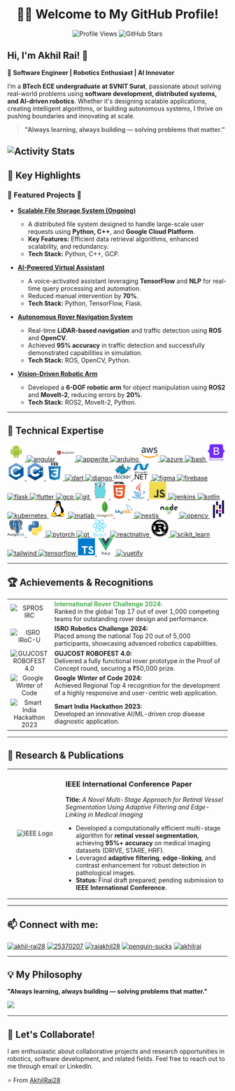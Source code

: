 <h1 align="center">👨‍💻 Welcome to My GitHub Profile!  
</h1>
<p align="center">
  <img src="https://komarev.com/ghpvc/?username=AkhilRai28&style=flat-square&color=blue" alt="Profile Views" />
  <img src="https://img.shields.io/github/stars/AkhilRai28?style=flat-square" alt="GitHub Stars" />
</p>

## Hi, I'm Akhil Rai! 👋  
🚀 **Software Engineer | Robotics Enthusiast | AI Innovator**  

I’m a **BTech ECE undergraduate at SVNIT Surat**, passionate about solving real-world problems using **software development, distributed systems, and AI-driven robotics**. Whether it's designing scalable applications, creating intelligent algorithms, or building autonomous systems, I thrive on pushing boundaries and innovating at scale.  

> **"Always learning, always building — solving problems that matter."**

![Activity Stats](https://github-profile-summary-cards.vercel.app/api/cards/profile-details?username=AkhilRai28&theme=radical)  
---

## 🔑 Key Highlights  

### 🌟 Featured Projects 🚀  
- **[Scalable File Storage System (Ongoing)](https://github.com/AkhilRai28/File-Storage-System)**  
  - A distributed file system designed to handle large-scale user requests using **Python, C++**, and **Google Cloud Platform**.  
  - **Key Features:** Efficient data retrieval algorithms, enhanced scalability, and redundancy.  
  - **Tech Stack:** Python, C++, GCP.  

- **[AI-Powered Virtual Assistant](https://github.com/AkhilRai28/Virtual-Assistant)**  
  - A voice-activated assistant leveraging **TensorFlow** and **NLP** for real-time query processing and automation.  
  - Reduced manual intervention by **70%**.  
  - **Tech Stack:** Python, TensorFlow, Flask.  

- **[Autonomous Rover Navigation System](https://github.com/AkhilRai28/Mars-Rover)**  
  - Real-time **LiDAR-based navigation** and traffic detection using **ROS** and **OpenCV**.  
  - Achieved **95% accuracy** in traffic detection and successfully demonstrated capabilities in simulation.  
  - **Tech Stack:** ROS, OpenCV, Python.  

- **[Vision-Driven Robotic Arm](https://github.com/AkhilRai28)**  
  - Developed a **6-DOF robotic arm** for object manipulation using **ROS2** and **MoveIt-2**, reducing errors by **20%**.  
  - **Tech Stack:** ROS2, MoveIt-2, Python.  

---

## 🧰 Technical Expertise  

<p align="left"> <a href="https://developer.android.com" target="_blank" rel="noreferrer"> <img src="https://raw.githubusercontent.com/devicons/devicon/master/icons/android/android-original-wordmark.svg" alt="android" width="40" height="40"/> </a> <a href="https://angular.io" target="_blank" rel="noreferrer"> <img src="https://angular.io/assets/images/logos/angular/angular.svg" alt="angular" width="40" height="40"/> </a> <a href="https://angular.io" target="_blank" rel="noreferrer"> <img src="https://raw.githubusercontent.com/devicons/devicon/master/icons/angularjs/angularjs-original-wordmark.svg" alt="angularjs" width="40" height="40"/> </a> <a href="https://appwrite.io" target="_blank" rel="noreferrer"> <img src="https://www.vectorlogo.zone/logos/appwriteio/appwriteio-icon.svg" alt="appwrite" width="40" height="40"/> </a> <a href="https://www.arduino.cc/" target="_blank" rel="noreferrer"> <img src="https://cdn.worldvectorlogo.com/logos/arduino-1.svg" alt="arduino" width="40" height="40"/> </a> <a href="https://aws.amazon.com" target="_blank" rel="noreferrer"> <img src="https://raw.githubusercontent.com/devicons/devicon/master/icons/amazonwebservices/amazonwebservices-original-wordmark.svg" alt="aws" width="40" height="40"/> </a> <a href="https://azure.microsoft.com/en-in/" target="_blank" rel="noreferrer"> <img src="https://www.vectorlogo.zone/logos/microsoft_azure/microsoft_azure-icon.svg" alt="azure" width="40" height="40"/> </a> <a href="https://www.gnu.org/software/bash/" target="_blank" rel="noreferrer"> <img src="https://www.vectorlogo.zone/logos/gnu_bash/gnu_bash-icon.svg" alt="bash" width="40" height="40"/> </a> <a href="https://getbootstrap.com" target="_blank" rel="noreferrer"> <img src="https://raw.githubusercontent.com/devicons/devicon/master/icons/bootstrap/bootstrap-plain-wordmark.svg" alt="bootstrap" width="40" height="40"/> </a> <a href="https://www.cprogramming.com/" target="_blank" rel="noreferrer"> <img src="https://raw.githubusercontent.com/devicons/devicon/master/icons/c/c-original.svg" alt="c" width="40" height="40"/> </a> <a href="https://www.w3schools.com/cpp/" target="_blank" rel="noreferrer"> <img src="https://raw.githubusercontent.com/devicons/devicon/master/icons/cplusplus/cplusplus-original.svg" alt="cplusplus" width="40" height="40"/> </a> <a href="https://www.w3schools.com/css/" target="_blank" rel="noreferrer"> <img src="https://raw.githubusercontent.com/devicons/devicon/master/icons/css3/css3-original-wordmark.svg" alt="css3" width="40" height="40"/> </a> <a href="https://dart.dev" target="_blank" rel="noreferrer"> <img src="https://www.vectorlogo.zone/logos/dartlang/dartlang-icon.svg" alt="dart" width="40" height="40"/> </a> <a href="https://www.djangoproject.com/" target="_blank" rel="noreferrer"> <img src="https://cdn.worldvectorlogo.com/logos/django.svg" alt="django" width="40" height="40"/> </a> <a href="https://www.docker.com/" target="_blank" rel="noreferrer"> <img src="https://raw.githubusercontent.com/devicons/devicon/master/icons/docker/docker-original-wordmark.svg" alt="docker" width="40" height="40"/> </a> <a href="https://dotnet.microsoft.com/" target="_blank" rel="noreferrer"> <img src="https://raw.githubusercontent.com/devicons/devicon/master/icons/dot-net/dot-net-original-wordmark.svg" alt="dotnet" width="40" height="40"/> </a> <a href="https://www.figma.com/" target="_blank" rel="noreferrer"> <img src="https://www.vectorlogo.zone/logos/figma/figma-icon.svg" alt="figma" width="40" height="40"/> </a> <a href="https://firebase.google.com/" target="_blank" rel="noreferrer"> <img src="https://www.vectorlogo.zone/logos/firebase/firebase-icon.svg" alt="firebase" width="40" height="40"/> </a> <a href="https://flask.palletsprojects.com/" target="_blank" rel="noreferrer"> <img src="https://www.vectorlogo.zone/logos/pocoo_flask/pocoo_flask-icon.svg" alt="flask" width="40" height="40"/> </a> <a href="https://flutter.dev" target="_blank" rel="noreferrer"> <img src="https://www.vectorlogo.zone/logos/flutterio/flutterio-icon.svg" alt="flutter" width="40" height="40"/> </a> <a href="https://cloud.google.com" target="_blank" rel="noreferrer"> <img src="https://www.vectorlogo.zone/logos/google_cloud/google_cloud-icon.svg" alt="gcp" width="40" height="40"/> </a> <a href="https://git-scm.com/" target="_blank" rel="noreferrer"> <img src="https://www.vectorlogo.zone/logos/git-scm/git-scm-icon.svg" alt="git" width="40" height="40"/> </a> <a href="https://golang.org" target="_blank" rel="noreferrer"> <img src="https://raw.githubusercontent.com/devicons/devicon/master/icons/go/go-original.svg" alt="go" width="40" height="40"/> </a> <a href="https://www.w3.org/html/" target="_blank" rel="noreferrer"> <img src="https://raw.githubusercontent.com/devicons/devicon/master/icons/html5/html5-original-wordmark.svg" alt="html5" width="40" height="40"/> </a> <a href="https://www.java.com" target="_blank" rel="noreferrer"> <img src="https://raw.githubusercontent.com/devicons/devicon/master/icons/java/java-original.svg" alt="java" width="40" height="40"/> </a> <a href="https://developer.mozilla.org/en-US/docs/Web/JavaScript" target="_blank" rel="noreferrer"> <img src="https://raw.githubusercontent.com/devicons/devicon/master/icons/javascript/javascript-original.svg" alt="javascript" width="40" height="40"/> </a> <a href="https://www.jenkins.io" target="_blank" rel="noreferrer"> <img src="https://www.vectorlogo.zone/logos/jenkins/jenkins-icon.svg" alt="jenkins" width="40" height="40"/> </a> <a href="https://kotlinlang.org" target="_blank" rel="noreferrer"> <img src="https://www.vectorlogo.zone/logos/kotlinlang/kotlinlang-icon.svg" alt="kotlin" width="40" height="40"/> </a> <a href="https://kubernetes.io" target="_blank" rel="noreferrer"> <img src="https://www.vectorlogo.zone/logos/kubernetes/kubernetes-icon.svg" alt="kubernetes" width="40" height="40"/> </a> <a href="https://www.linux.org/" target="_blank" rel="noreferrer"> <img src="https://raw.githubusercontent.com/devicons/devicon/master/icons/linux/linux-original.svg" alt="linux" width="40" height="40"/> </a> <a href="https://www.mathworks.com/" target="_blank" rel="noreferrer"> <img src="https://upload.wikimedia.org/wikipedia/commons/2/21/Matlab_Logo.png" alt="matlab" width="40" height="40"/> </a> <a href="https://www.mongodb.com/" target="_blank" rel="noreferrer"> <img src="https://raw.githubusercontent.com/devicons/devicon/master/icons/mongodb/mongodb-original-wordmark.svg" alt="mongodb" width="40" height="40"/> </a> <a href="https://www.mysql.com/" target="_blank" rel="noreferrer"> <img src="https://raw.githubusercontent.com/devicons/devicon/master/icons/mysql/mysql-original-wordmark.svg" alt="mysql" width="40" height="40"/> </a> <a href="https://nextjs.org/" target="_blank" rel="noreferrer"> <img src="https://cdn.worldvectorlogo.com/logos/nextjs-2.svg" alt="nextjs" width="40" height="40"/> </a> <a href="https://nodejs.org" target="_blank" rel="noreferrer"> <img src="https://raw.githubusercontent.com/devicons/devicon/master/icons/nodejs/nodejs-original-wordmark.svg" alt="nodejs" width="40" height="40"/> </a> <a href="https://opencv.org/" target="_blank" rel="noreferrer"> <img src="https://www.vectorlogo.zone/logos/opencv/opencv-icon.svg" alt="opencv" width="40" height="40"/> </a> <a href="https://pandas.pydata.org/" target="_blank" rel="noreferrer"> <img src="https://raw.githubusercontent.com/devicons/devicon/2ae2a900d2f041da66e950e4d48052658d850630/icons/pandas/pandas-original.svg" alt="pandas" width="40" height="40"/> </a> <a href="https://www.postgresql.org" target="_blank" rel="noreferrer"> <img src="https://raw.githubusercontent.com/devicons/devicon/master/icons/postgresql/postgresql-original-wordmark.svg" alt="postgresql" width="40" height="40"/> </a> <a href="https://www.python.org" target="_blank" rel="noreferrer"> <img src="https://raw.githubusercontent.com/devicons/devicon/master/icons/python/python-original.svg" alt="python" width="40" height="40"/> </a> <a href="https://pytorch.org/" target="_blank" rel="noreferrer"> <img src="https://www.vectorlogo.zone/logos/pytorch/pytorch-icon.svg" alt="pytorch" width="40" height="40"/> </a> <a href="https://www.qt.io/" target="_blank" rel="noreferrer"> <img src="https://upload.wikimedia.org/wikipedia/commons/0/0b/Qt_logo_2016.svg" alt="qt" width="40" height="40"/> </a> <a href="https://reactjs.org/" target="_blank" rel="noreferrer"> <img src="https://raw.githubusercontent.com/devicons/devicon/master/icons/react/react-original-wordmark.svg" alt="react" width="40" height="40"/> </a> <a href="https://reactnative.dev/" target="_blank" rel="noreferrer"> <img src="https://reactnative.dev/img/header_logo.svg" alt="reactnative" width="40" height="40"/> </a> <a href="https://www.rust-lang.org" target="_blank" rel="noreferrer"> <img src="https://raw.githubusercontent.com/devicons/devicon/master/icons/rust/rust-plain.svg" alt="rust" width="40" height="40"/> </a> <a href="https://scikit-learn.org/" target="_blank" rel="noreferrer"> <img src="https://upload.wikimedia.org/wikipedia/commons/0/05/Scikit_learn_logo_small.svg" alt="scikit_learn" width="40" height="40"/> </a> <a href="https://tailwindcss.com/" target="_blank" rel="noreferrer"> <img src="https://www.vectorlogo.zone/logos/tailwindcss/tailwindcss-icon.svg" alt="tailwind" width="40" height="40"/> </a> <a href="https://www.tensorflow.org" target="_blank" rel="noreferrer"> <img src="https://www.vectorlogo.zone/logos/tensorflow/tensorflow-icon.svg" alt="tensorflow" width="40" height="40"/> </a> <a href="https://www.typescriptlang.org/" target="_blank" rel="noreferrer"> <img src="https://raw.githubusercontent.com/devicons/devicon/master/icons/typescript/typescript-original.svg" alt="typescript" width="40" height="40"/> </a> <a href="https://vuejs.org/" target="_blank" rel="noreferrer"> <img src="https://raw.githubusercontent.com/devicons/devicon/master/icons/vuejs/vuejs-original-wordmark.svg" alt="vuejs" width="40" height="40"/> </a> <a href="https://vuetifyjs.com/en/" target="_blank" rel="noreferrer"> <img src="https://bestofjs.org/logos/vuetify.svg" alt="vuetify" width="40" height="40"/> </a> </p>

---

## 🏆 Achievements & Recognitions

<div align="left">
  <table>
    <tr>
      <td align="center" width="20%"><img src="https://roverchallenge.org/wp-content/uploads/2023/03/IRC_Icon-2-1-2048x2048.png" alt="SPROS IRC" width="60" height="60"/></td>
      <td><b><span style="color: #4CAF50;">International Rover Challenge 2024:</span></b><br>Ranked in the global Top 17 out of over 1,000 competing teams for outstanding rover design and performance.</td>
    </tr>
    <tr>
      <td align="center" width="20%"><img src="https://upload.wikimedia.org/wikipedia/commons/b/bd/Indian_Space_Research_Organisation_Logo.svg" alt="ISRO IRoC-U" width="60" height="60"/></td>
      <td><b>ISRO Robotics Challenge 2024:</b><br>Placed among the national Top 20 out of 5,000 participants, showcasing advanced robotics capabilities.</td>
    </tr>
    <tr>
      <td align="center" width="20%"><img src="https://nirmawebsite.s3.ap-south-1.amazonaws.com/wp-content/uploads/sites/50/2024/11/Robofest4.0-logo.png" alt="GUJCOST ROBOFEST 4.0" width="60" height="60"/></td>
      <td><b>GUJCOST ROBOFEST 4.0:</b><br>Delivered a fully functional rover prototype in the Proof of Concept round, securing a ₹50,000 prize.</td>
    </tr>
    <tr>
      <td align="center" width="20%"><img src="https://upload.wikimedia.org/wikipedia/commons/thumb/c/c1/Google_%22G%22_logo.svg/800px-Google_%22G%22_logo.svg.png" alt="Google Winter of Code" width="60" height="60"/></td>
      <td><b>Google Winter of Code 2024:</b><br>Achieved Regional Top 4 recognition for the development of a highly responsive and user-centric web application.</td>
    </tr>
    <tr>
      <td align="center" width="20%"><img src="https://i0.wp.com/opportunitycell.com/wp-content/uploads/2022/03/SIH2.png?fit=327%2C345&ssl=1" alt="Smart India Hackathon 2023" width="60" height="60"/></td>
      <td><b>Smart India Hackathon 2023:</b><br>Developed an innovative AI/ML-driven crop disease diagnostic application.</td>
    </tr>
  </table>
</div>

---

## 📜 Research & Publications  

<div align="center">
  <table width="100%" style="border: none;">
    <tr>
      <td align="center" width="25%">
        <img src="https://upload.wikimedia.org/wikipedia/commons/thumb/2/21/IEEE_logo.svg/330px-IEEE_logo.svg.png" alt="IEEE Logo" width="80" height="80">
      </td>
      <td align="left">
        <h3>IEEE International Conference Paper</h3>
        <b>Title:</b> <i>A Novel Multi-Stage Approach for Retinal Vessel Segmentation Using Adaptive Filtering and Edge-Linking in Medical Imaging</i><br>
        <ul>
          <li>Developed a computationally efficient multi-stage algorithm for <b>retinal vessel segmentation</b>, achieving <b>95%+ accuracy</b> on medical imaging datasets (DRIVE, STARE, HRF).</li>
          <li>Leveraged <b>adaptive filtering</b>, <b>edge-linking</b>, and contrast enhancement for robust detection in pathological images.</li>
          <li><b>Status:</b> Final draft prepared; pending submission to <b>IEEE International Conference</b>.</li>
        </ul>
      </td>
    </tr>
  </table>
</div>


---

## 📫 Connect with me: 

<p align="left">
<a href="https://linkedin.com/in/akhil-rai28" target="blank"><img align="center" src="https://raw.githubusercontent.com/rahuldkjain/github-profile-readme-generator/master/src/images/icons/Social/linked-in-alt.svg" alt="akhil-rai28" height="30" width="40" /></a>
<a href="https://stackoverflow.com/users/25370207" target="blank"><img align="center" src="https://raw.githubusercontent.com/rahuldkjain/github-profile-readme-generator/master/src/images/icons/Social/stack-overflow.svg" alt="25370207" height="30" width="40" /></a>
<a href="https://instagram.com/raiakhil28" target="blank"><img align="center" src="https://raw.githubusercontent.com/rahuldkjain/github-profile-readme-generator/master/src/images/icons/Social/instagram.svg" alt="raiakhil28" height="30" width="40" /></a>
<a href="https://codeforces.com/profile/penguin-sucks" target="blank"><img align="center" src="https://raw.githubusercontent.com/rahuldkjain/github-profile-readme-generator/master/src/images/icons/Social/codeforces.svg" alt="penguin-sucks" height="30" width="40" /></a>
<a href="https://www.leetcode.com/akhilrai" target="blank"><img align="center" src="https://raw.githubusercontent.com/rahuldkjain/github-profile-readme-generator/master/src/images/icons/Social/leet-code.svg" alt="akhilrai" height="30" width="40" /></a>
</p>

---

## 💡 My Philosophy  
**"Always learning, always building — solving problems that matter."**

<a href="http://www.github.com/akhilrai28"><img src="https://github-readme-streak-stats.herokuapp.com/?user=akhilrai28&stroke=ffffff&background=1c1917&ring=ef4444&fire=ef4444&currStreakNum=ffffff&currStreakLabel=ef4444&sideNums=ffffff&sideLabels=ffffff&dates=ffffff&hide_border=true" /></a>

---

## 🤝 Let's Collaborate!
I am enthusiastic about collaborative projects and research opportunities in robotics, software development, and related fields. Feel free to reach out to me through email or LinkedIn.


⭐️ From [AkhilRai28](https://github.com/AkhilRai28)
